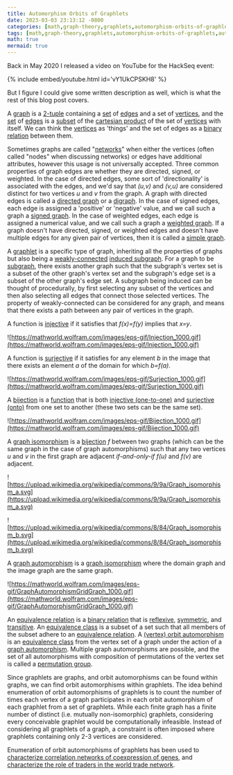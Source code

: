 ```yaml
---
title: Automorphism Orbits of Graphlets
date: 2023-03-03 23:13:12 -0800
categories: [math,graph-theory,graphlets,automorphism-orbits-of-graphlets]
tags: [math,graph-theory,graphlets,automorphism-orbits-of-graphlets,automorphism,isomorphism,graph,relation,binary-relation,sets,vertices,edges,subset,cartesian-product,networks,directed-graph,digraph,signed-graph,weighted-graph,simple-graph,functions,injective-functions,surjective-functions,bijections,graph-isomorphism,graph-automorphism,equivalence-relation,reflexive-relatoin,symmetric-relation,transitive-relation,equivalence-class,vertex-orbit-automorphism,permutation-group,]
math: true
mermaid: true
---
```


Back in May 2020 I released a video on YouTube for the HackSeq event:

{% include embed/youtube.html id='vY1UkCPSKH8' %}

But I figure I could give some written description as well, which is what the rest of this blog post covers.

A [graph](https://en.wikipedia.org/wiki/Graph_(discrete_mathematics)) is a [2-tuple](https://en.wikipedia.org/wiki/Tuple) containing a [set](https://en.wikipedia.org/wiki/Set_(mathematics)) of [edges](https://mathworld.wolfram.com/GraphEdge.html) and a set of [vertices](https://en.wikipedia.org/wiki/Vertex_(graph_theory)), and the [set](https://mathworld.wolfram.com/Set.html) of [edges](https://en.wikipedia.org/wiki/Glossary_of_graph_theory_terms#edge) is a [subset](https://en.wikipedia.org/wiki/Subset) of the [cartesian product](https://en.wikipedia.org/wiki/Cartesian_product) of the set of [vertices](https://mathworld.wolfram.com/GraphVertex.html) with itself. We can think the [vertices](https://en.wikipedia.org/wiki/Glossary_of_graph_theory_terms#vertex) as 'things' and the set of edges as a [binary relation](https://en.wikipedia.org/wiki/Binary_relation) between them.

Sometimes graphs are called "[networks](https://en.wikipedia.org/wiki/Network_theory)" when either the vertices (often called "nodes" when discussing networks) or edges have additional attributes, however this usage is not universally accepted. Three common properties of graph edges are whether they are directed, signed, or weighted. In the case of directed edges, some sort of 'directionality' is associated with the edges, and we'd say that *(u,v)* and *(v,u)* are considered distinct for two vertices *u* and *v* from the graph. A graph with directed edges is called a [directed graph](https://en.wikipedia.org/wiki/Directed_graph) or a [digraph](https://mathworld.wolfram.com/DirectedGraph.html). In the case of signed edges, each edge is assigned a 'positive' or 'negative' value, and we call such a graph a [signed graph](https://en.wikipedia.org/wiki/Signed_graph). In the case of weighted edges, each edge is assigned a numerical value, and we call such a graph a [weighted graph](https://mathworld.wolfram.com/WeightedGraph.html). If a graph doesn't have directed, signed, or weighted edges and doesn't have multiple edges for any given pair of vertices, then it is called a [simple graph](https://mathworld.wolfram.com/SimpleGraph.html).

A [graphlet](https://en.wikipedia.org/wiki/Graphlets) is a specific type of graph, inheriting all the properties of graphs but also being a [weakly-connected](https://mathworld.wolfram.com/ConnectedGraph.html) [induced subgraph](https://en.wikipedia.org/wiki/Induced_subgraph). For a graph to be [subgraph](https://mathworld.wolfram.com/Subgraph.html), there exists another graph such that the subgraph's vertex set is a subset of the other graph's vertex set and the subgraph's edge set is a subset of the other graph's edge set. A subgraph being induced can be thought of procedurally, by first selecting any subset of the vertices and then also selecting all edges that connect those selected vertices. The property of weakly-connected can be considered for any graph, and means that there exists a path between any pair of vertices in the graph.

A function is [injective](https://mathworld.wolfram.com/Injection.html) if it satisfies that *f(x)=f(y)* implies that *x=y*.

![https://mathworld.wolfram.com/images/eps-gif/Injection_1000.gif](https://mathworld.wolfram.com/images/eps-gif/Injection_1000.gif)

A function is [surjective](https://mathworld.wolfram.com/Surjection.html) if it satisfies for any element *b* in the image that there exists an element *a* of the domain for which *b=f(a)*. 

![https://mathworld.wolfram.com/images/eps-gif/Surjection_1000.gif](https://mathworld.wolfram.com/images/eps-gif/Surjection_1000.gif)

A [bijection](https://en.wikipedia.org/wiki/Bijection) is a [function](https://en.wikipedia.org/wiki/Function_(mathematics)) that is both [injective (one-to-one)](https://en.wikipedia.org/wiki/Injective_function) and [surjective (onto)](https://en.wikipedia.org/wiki/Surjective_function) from one set to another (these two sets can be the same set).

![https://mathworld.wolfram.com/images/eps-gif/Bijection_1000.gif](https://mathworld.wolfram.com/images/eps-gif/Bijection_1000.gif)

A [graph isomorphism](https://en.wikipedia.org/wiki/Graph_isomorphism) is a [bijection](https://mathworld.wolfram.com/Bijection.html) *f* between two graphs (which can be the same graph in the case of graph automorphisms) such that any two vertices *u* and *v* in the first graph are adjacent *if-and-only-if* *f(u)* and *f(v)* are adjacent. 

![https://upload.wikimedia.org/wikipedia/commons/9/9a/Graph_isomorphism_a.svg](https://upload.wikimedia.org/wikipedia/commons/9/9a/Graph_isomorphism_a.svg) 

![https://upload.wikimedia.org/wikipedia/commons/8/84/Graph_isomorphism_b.svg](https://upload.wikimedia.org/wikipedia/commons/8/84/Graph_isomorphism_b.svg)

A [graph automorphism](https://mathworld.wolfram.com/GraphAutomorphism.html) is a [graph isomorphism](https://en.wikipedia.org/wiki/Graph_isomorphism) where the domain graph and the image graph are the same graph.

![https://mathworld.wolfram.com/images/eps-gif/GraphAutomorphismGridGraph_1000.gif](https://mathworld.wolfram.com/images/eps-gif/GraphAutomorphismGridGraph_1000.gif)

An [equivalence relation](https://mathworld.wolfram.com/EquivalenceRelation.html) is a [binary relation](https://mathworld.wolfram.com/BinaryRelation.html) that is [reflexive](https://en.wikipedia.org/wiki/Reflexive_relation), [symmetric](https://en.wikipedia.org/wiki/Symmetric_relation), and [transitive](https://en.wikipedia.org/wiki/Transitive_relation). An [equivalence class](https://mathworld.wolfram.com/EquivalenceClass.html) is a subset of a set such that all members of the subset adhere to an [equivalence relation](https://en.wikipedia.org/wiki/Equivalence_relation). A [(vertex) orbit automorphism](http://www.cs.columbia.edu/~cs4203/files/GT-Lec2.pdf) is an [equivalence class](https://en.wikipedia.org/wiki/Equivalence_class) from the vertex set of a graph under the action of a [graph automorphism](https://en.wikipedia.org/wiki/Graph_automorphism). Multiple graph automorphisms are possible, and the set of all automorphisms with composition of permutations of the vertex set is called a [permutation group](http://vlsicad.eecs.umich.edu/BK/SAUCY/papers/Cameron2001.pdf).

Since graphlets are graphs, and orbit automorphisms can be found within graphs, we can find orbit automorphisms within graphlets. The idea behind enumeration of orbit automorphisms of graphlets is to count the number of times each vertex of a graph participates in each orbit automorphism of each graphlet from a set of graphlets. While each finite graph has a finite number of distinct (i.e. mutually non-isomorphic) graphlets, considering every conceivable graphlet would be computationally infeasible. Instead of considering all graphlets of a graph, a constraint is often imposed where graphlets containing only 2-3 vertices are considered.

Enumeration of orbit automorphisms of graphlets has been used to [characterize correlation networks of coexpression of genes](https://asonamdata.com/ASONAM2019_Proceedings/pdf/papers/105_0613_135.pdf), and [characterize the role of traders in the world trade network](https://www.nature.com/articles/srep35098). 
